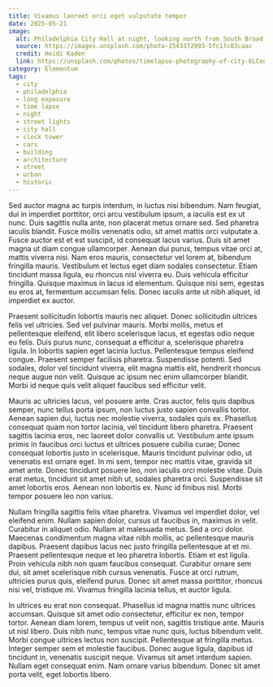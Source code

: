 ```yaml
---
title: Vivamus laoreet orci eget vulputate tempor
date: 2025-05-21
image:
  alt: Philadelphia City Hall at night, looking north from South Broad Street
  source: https://images.unsplash.com/photo-1543372993-5fc1fc83caac
  credit: Heidi Kaden
  link: https://unsplash.com/photos/timelapse-photography-of-city-6LCen1qDcOw
category: Elementum
tags:
  - city
  - philadelphia
  - long exposure
  - time lapse
  - night
  - street lights
  - city hall
  - clock tower
  - cars
  - building
  - architecture
  - street
  - urban
  - historic
---
```


Sed auctor magna ac turpis interdum, in luctus nisi bibendum. Nam feugiat, dui in imperdiet porttitor, orci arcu vestibulum ipsum, a iaculis est ex ut nunc. Duis sagittis nulla ante, non placerat metus ornare sed. Sed pharetra iaculis blandit. Fusce mollis venenatis odio, sit amet mattis orci vulputate a. Fusce auctor est et est suscipit, id consequat lacus varius. Duis sit amet magna ut diam congue ullamcorper. Aenean dui purus, tempus vitae orci at, mattis viverra nisi. Nam eros mauris, consectetur vel lorem at, bibendum fringilla mauris. Vestibulum et lectus eget diam sodales consectetur. Etiam tincidunt massa ligula, eu rhoncus nisl viverra eu. Duis vehicula efficitur fringilla. Quisque maximus in lacus id elementum. Quisque nisi sem, egestas eu eros at, fermentum accumsan felis. Donec iaculis ante ut nibh aliquet, id imperdiet ex auctor.

Praesent sollicitudin lobortis mauris nec aliquet. Donec sollicitudin ultrices felis vel ultricies. Sed vel pulvinar mauris. Morbi mollis, metus et pellentesque eleifend, elit libero scelerisque lacus, et egestas odio neque eu felis. Duis purus nunc, consequat a efficitur a, scelerisque pharetra ligula. In lobortis sapien eget lacinia luctus. Pellentesque tempus eleifend congue. Praesent semper facilisis pharetra. Suspendisse potenti. Sed sodales, dolor vel tincidunt viverra, elit magna mattis elit, hendrerit rhoncus neque augue non velit. Quisque ac ipsum nec enim ullamcorper blandit. Morbi id neque quis velit aliquet faucibus sed efficitur velit.

Mauris ac ultricies lacus, vel posuere ante. Cras auctor, felis quis dapibus semper, nunc tellus porta ipsum, non luctus justo sapien convallis tortor. Aenean sapien dui, luctus nec molestie viverra, sodales quis ex. Phasellus consequat quam non tortor lacinia, vel tincidunt libero pharetra. Praesent sagittis lacinia eros, nec laoreet dolor convallis ut. Vestibulum ante ipsum primis in faucibus orci luctus et ultrices posuere cubilia curae; Donec consequat lobortis justo in scelerisque. Mauris tincidunt pulvinar odio, ut venenatis est ornare eget. In mi sem, tempor nec mattis vitae, gravida sit amet ante. Donec tincidunt posuere leo, non iaculis orci molestie vitae. Duis erat metus, tincidunt sit amet nibh ut, sodales pharetra orci. Suspendisse sit amet lobortis eros. Aenean non lobortis ex. Nunc id finibus nisl. Morbi tempor posuere leo non varius.

Nullam fringilla sagittis felis vitae pharetra. Vivamus vel imperdiet dolor, vel eleifend enim. Nullam sapien dolor, cursus ut faucibus in, maximus in velit. Curabitur in aliquet odio. Nullam at malesuada metus. Sed a orci dolor. Maecenas condimentum magna vitae nibh mollis, ac pellentesque mauris dapibus. Praesent dapibus lacus nec justo fringilla pellentesque at et mi. Praesent pellentesque neque et leo pharetra lobortis. Etiam et est ligula. Proin vehicula nibh non quam faucibus consequat. Curabitur ornare sem dui, sit amet scelerisque nibh cursus venenatis. Fusce at orci rutrum, ultricies purus quis, eleifend purus. Donec sit amet massa porttitor, rhoncus nisi vel, tristique mi. Vivamus fringilla lacinia tellus, et auctor ligula.

In ultrices eu erat non consequat. Phasellus id magna mattis nunc ultrices accumsan. Quisque sit amet odio consectetur, efficitur ex non, tempor tortor. Aenean diam lorem, tempus ut velit non, sagittis tristique ante. Mauris ut nisl libero. Duis nibh nunc, tempus vitae nunc quis, luctus bibendum velit. Morbi congue ultrices lectus non suscipit. Pellentesque at fringilla metus. Integer semper sem et molestie faucibus. Donec augue ligula, dapibus id tincidunt in, venenatis suscipit neque. Vivamus sit amet interdum sapien. Nullam eget consequat enim. Nam ornare varius bibendum. Donec sit amet porta velit, eget lobortis libero.
